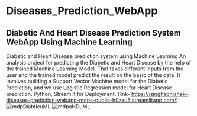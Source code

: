 # Diseases_Prediction_WebApp
## Diabetic And Heart Disease Prediction System WebApp Using Machine Learning 
Diabetic and Heart Disease prediction system using Machine Learning 
An analysis project for predicting the Diabetic and Heart Disease by the help of the trained Machine Learning Model. That 
takes different inputs from the user and the trained model predict the result on the basic of the data. It involves building a 
Support Vector Machine model for the Diabetic Prediction, and we use Logistic Regression model for Heart Disease 
prediction. Python, Streamlit for Deployment.
(link- https://isinghabhishek-diseases-prediction-webapp-mdps-public-h0zxu5.streamlitapp.com/)
![mdpDiabticuML](https://user-images.githubusercontent.com/91690267/190630547-59c8d763-09ee-4275-822e-d98c66e21a8a.jpg)
![mdpaHDuML](https://user-images.githubusercontent.com/91690267/190630519-9ed588b3-14ae-4fb3-8c56-9f423c5b6e7f.jpg)


